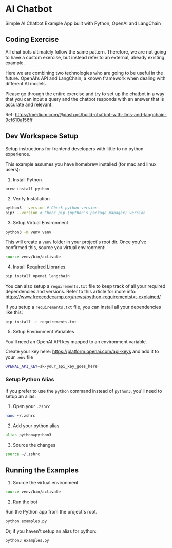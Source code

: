 # AI Chatbot

Simple AI Chatbot Example App built with Python, OpenAI and LangChain

## Coding Exercise

All chat bots ultimately follow the same pattern. Therefore, we are not going to have a custom exercise, but instead refer to an external, already existing example.

Here we are combining two technologies who are going to be useful in the future. OpenAI’s API and LangChain, a known framework when dealing with different AI models.

Please go through the entire exercise and try to set up the chatbot in a way that you can input a query and the chatbot responds with an answer that is accurate and relevant.

Ref: https://medium.com/@dash.ps/build-chatbot-with-llms-and-langchain-9cf610a156ff

## Dev Workspace Setup

Setup instructions for frontend developers with little to no python experience.

This example assumes you have homebrew installed (for mac and linux users):

1. Install Python

```zsh
brew install python
```

2. Verify Installation

```zsh
python3 --version # Check python version
pip3 --version # Check pip (python's package manager) version
```

3. Setup Virtual Environment

```zsh
python3 -m venv venv
```

This will create a `venv` folder in your project's root dir. Once you've confirmed this, source you virtual environment:

```zsh
source venv/bin/activate
```

4. Install Required Libraries

```zsh
pip install openai langchain
```

You can also setup a `requirements.txt` file to keep track of all your required dependencies and versions. Refer to this article for more info: https://www.freecodecamp.org/news/python-requirementstxt-explained/

If you setup a `requirements.txt` file, you can install all your dependencies like this:

```zsh
pip install -r requirements.txt
```

5. Setup Envrionment Variables

You'll need an OpenAI API key mapped to an environment variable.

Create your key here: https://platform.openai.com/api-keys and add it to your `.env` file

```zsh
OPENAI_API_KEY=sk-your_api_key_goes_here
```

### Setup Python Alias

If you prefer to use the `python` command instead of `python3`, you'll need to setup an alias:

1. Open your `.zshrc`

```zsh
nano ~/.zshrc
```

2. Add your python alias

```zsh
alias python=python3
```

3. Source the changes

```zsh
source ~/.zshrc
```

## Running the Examples

1. Source the virtual environment

```zsh
source venv/bin/activate
```

2. Run the bot

Run the Python app from the project's root.

```zsh
python examples.py
```

Or, if you haven't setup an alias for python:

```zsh
python3 examples.py
```
